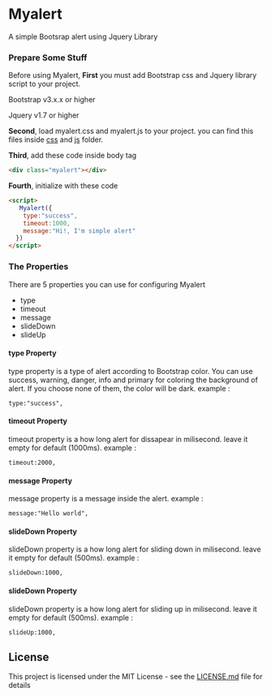 # Myalert

A simple Bootsrap alert using Jquery Library

### Prepare Some Stuff

<p>Before using Myalert, <strong>First</strong> you must add Bootstrap css and Jquery library script to your project.</p>

<p>Bootstrap v3.x.x or higher</p>

<p>Jquery v1.7 or higher</p>

<p><strong>Second</strong>, load myalert.css and myalert.js to your project. you can find this files inside <a href="https://github.com/banutri/Myalert/tree/main/css">css</a> and <a href="https://github.com/banutri/Myalert/tree/main/js">js</a> folder.</p>
<p><strong>Third</strong>, add these code inside body tag</p>

```html
<div class="myalert"></div>
```

<p><strong>Fourth</strong>, initialize with these code </p>

```html
<script>
   Myalert({
    type:"success",
    timeout:1000,
    message:"Hi!, I'm simple alert"
  })
</script>
```

### The Properties

There are 5 properties you can use for configuring Myalert
- type
- timeout
- message
- slideDown
- slideUp

#### type Property
type property is a type of alert according to Bootstrap color. You can use success, warning, danger, info and primary for coloring the background of alert. If you choose none of them, the color will be dark.
example :

```
type:"success",
```

#### timeout Property
timeout property is a how long alert for dissapear in milisecond. leave it empty for default (1000ms). 
example :

```
timeout:2000,
```


#### message Property
message property is a message inside the alert.
example :

```
message:"Hello world",
```

#### slideDown Property
slideDown property is a how long alert for sliding down in milisecond. leave it empty for default (500ms). 
example :

```
slideDown:1000,
```

#### slideDown Property
slideDown property is a how long alert for sliding up in milisecond. leave it empty for default (500ms). 
example :

```
slideUp:1000,
```

## License

This project is licensed under the MIT License - see the [LICENSE.md](LICENSE.md) file for details
